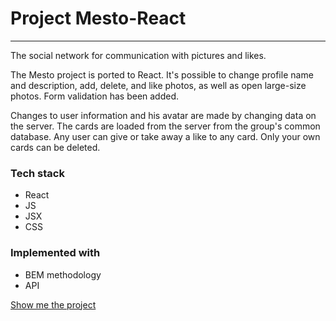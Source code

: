 # Project Mesto-React

---

The social network for communication with pictures and likes.

The Mesto project is ported to React. It's possible to change profile name and description, add, delete, and like photos, as well as open large-size photos. Form validation has been added.

Changes to user information and his avatar are made by changing data on the server. The cards are loaded from the server from the group's common database. Any user can give or take away a like to any card. Only your own cards can be deleted.



### Tech stack

* React
* JS
* JSX
* CSS


### Implemented with

* BEM methodology
* API 



[Show me the project](https://olga-mishareva.github.io/mesto-react/)

